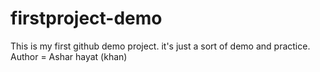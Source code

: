 # firstproject-demo
This is my first github demo project. it's just a sort of demo and practice. 
<br>
Author = Ashar hayat (khan)
